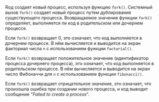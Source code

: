 Rод создает новый процесс, используя функцию `fork()`. Системный вызов `fork()` создает новый процесс путем дублирования существующего процесса. Возвращаемое значение функции `fork()` определяет, выполняется ли код в родительском или дочернем процессе.

Если `fork()` возвращает 0, это означает, что код выполняется в дочернем процессе. В нём вычисляется и выводится на экран факториал числа `n` с использованием функции `factorial()`.

Если `fork()` возвращает положительное значение (идентификатор процесса дочернего процесса), это означает, что код выполняется в родительском процессе. В нём вычисляется и выводится на экран число Фибоначчи для `n` с использованием функции `fibonacci()`.

Если `fork()` возвращает отрицательное значение, это означает, что произошла ошибка при создании нового процесса, и код выводит сообщение "*Failed to create a process*".
